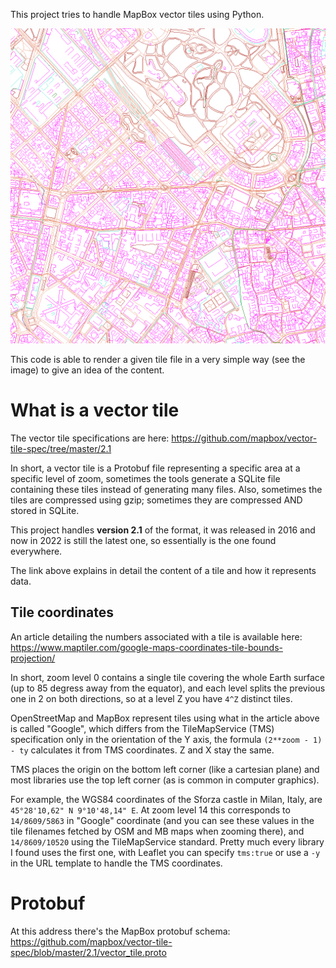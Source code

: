 This project tries to handle MapBox vector tiles using Python.

![tile rendered with colorized layers](example.png)


This code is able to render a given tile file in a very simple way (see the image) to give an idea of the content.

# What is a vector tile
The vector tile specifications are here: https://github.com/mapbox/vector-tile-spec/tree/master/2.1

In short, a vector tile is a Protobuf file representing a specific area at a specific level of zoom, sometimes the tools generate a SQLite file containing these tiles instead of generating many files. Also, sometimes the tiles are compressed using gzip; sometimes they are compressed AND stored in SQLite.

This project handles __version 2.1__ of the format, it was released in 2016 and now in 2022 is still the latest one, so essentially is the one found everywhere.

The link above explains in detail the content of a tile and how it represents data.

## Tile coordinates

An article detailing the numbers associated with a tile is available here: https://www.maptiler.com/google-maps-coordinates-tile-bounds-projection/

In short, zoom level 0 contains a single tile covering the whole Earth surface (up to 85 degress away from the equator), and each level splits the previous one in 2 on both directions, so at a level Z you have `4^Z` distinct tiles.


OpenStreetMap and MapBox represent tiles using what in the article above is called "Google", which differs from the TileMapService (TMS) specification only in the orientation of the Y axis, the formula `(2**zoom - 1) - ty` calculates it from TMS coordinates. Z and X stay the same.

TMS places the origin on the bottom left corner (like a cartesian plane) and most libraries use the top left corner (as is common in computer graphics).


For example, the WGS84 coordinates of the Sforza castle in Milan, Italy, are `45°28'10,62" N 9°10'48,14" E`. At zoom level 14 this corresponds to `14/8609/5863` in "Google" coordinate (and you can see these values in the tile filenames fetched by OSM and MB maps when zooming there), and `14/8609/10520` using the TileMapService standard. Pretty much every library I found uses the first one, with Leaflet you can specify `tms:true` or use a `-y` in the URL template to handle the TMS coordinates.

# Protobuf
At this address there's the MapBox protobuf schema:
https://github.com/mapbox/vector-tile-spec/blob/master/2.1/vector_tile.proto

